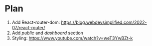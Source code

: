 # Plan

1. Add React-router-dom: https://blog.webdevsimplified.com/2022-07/react-router/
2. Add *public* and *dashboard* section
3. Styling: https://www.youtube.com/watch?v=weT3YwBZt-k
